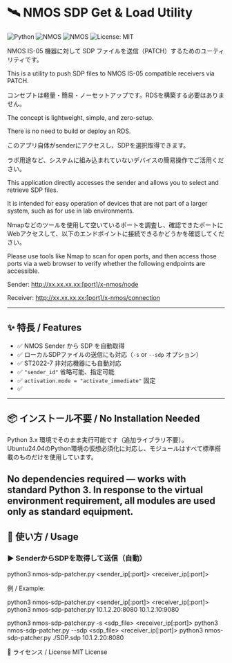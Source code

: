 # 🛰️ NMOS SDP Get & Load Utility

![Python](https://img.shields.io/badge/python-3.6%2B-blue.svg)
![NMOS](https://img.shields.io/badge/NMOS-IS--04-informational)
![NMOS](https://img.shields.io/badge/NMOS-IS--05-informational)
![License: MIT](https://img.shields.io/badge/license-MIT-green)

NMOS IS-05 機器に対して SDP ファイルを送信（PATCH）するためのユーティリティです。

This is a utility to push SDP files to NMOS IS-05 compatible receivers via PATCH.

コンセプトは軽量・簡易・ノーセットアップです。RDSを構築する必要はありません。

The concept is lightweight, simple, and zero-setup.

There is no need to build or deploy an RDS.

このアプリ自体がsenderにアクセスし、SDPを選択取得できます。

ラボ用途など、システムに組み込まれていないデバイスの簡易操作でご活用ください。

This application directly accesses the sender and allows you to select and retrieve SDP files.

It is intended for easy operation of devices that are not part of a larger system, such as for use in lab environments.

Nmapなどのツールを使用して空いているポートを調査し、確認できたポートにWebアクセスして、以下のエンドポイントに接続できるかどうかを確認してください。

Please use tools like Nmap to scan for open ports, and then access those ports via a web browser to verify whether the following endpoints are accessible.


Sender: http://xx.xx.xx.xx:[port]/x-nmos/node

Receiver: http://xx.xx.xx.xx:[port]/x-nmos/connection

---

## ✨ 特長 / Features

- ✅ NMOS Sender から SDP を自動取得
- ✅ ローカルSDPファイルの送信にも対応（`-s` or `--sdp` オプション）
- ✅ ST2022-7 非対応機器にも自動対応
- ✅ `"sender_id"` 省略可能、指定可能
- ✅ `activation.mode = "activate_immediate"` 固定
- ✅ 
---

## 📦 インストール不要 / No Installation Needed

Python 3.x 環境でそのまま実行可能です（追加ライブラリ不要）。
Ubuntu24.04のPython環境の仮想必須化に対応し、モジュールはすべて標準搭載のものだけを使用しています。

No dependencies required — works with standard Python 3.
In response to the virtual environment requirement, all modules are used only as standard equipment.
---

## 🚀 使い方 / Usage

### ▶️ SenderからSDPを取得して送信（自動）

python3 nmos-sdp-patcher.py <sender_ip[:port]> <receiver_ip[:port]>

例 / Example:

python3 nmos-sdp-patcher.py <sender_ip[:port]> <receiver_ip[:port]> 
python3 nmos-sdp-patcher.py 10.1.2.20:8080 10.1.2.10:9080

python3 nmos-sdp-patcher.py -s <sdp_file> <receiver_ip[:port]> 
python3 nmos-sdp-patcher.py --sdp <sdp_file> <receiver_ip[:port]> 
python3 nmos-sdp-patcher.py ./SDP.sdp 10.1.2.20:8080 


📄 ライセンス / License
MIT License
